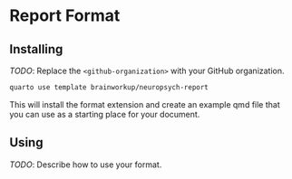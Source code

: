 # Report Format

## Installing

_TODO_: Replace the `<github-organization>` with your GitHub organization.

```bash
quarto use template brainworkup/neuropsych-report
```

This will install the format extension and create an example qmd file
that you can use as a starting place for your document.

## Using

_TODO_: Describe how to use your format.
